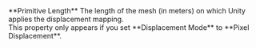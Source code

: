 <tr>
<td>**Primitive Length**</td>
<td>The length of the mesh (in meters) on which Unity applies the displacement mapping.<br/>This property only appears if you set **Displacement Mode** to **Pixel Displacement**.</td>
</tr>

